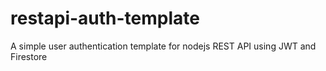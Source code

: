 # restapi-auth-template
A simple user authentication template for nodejs REST API using JWT and Firestore
